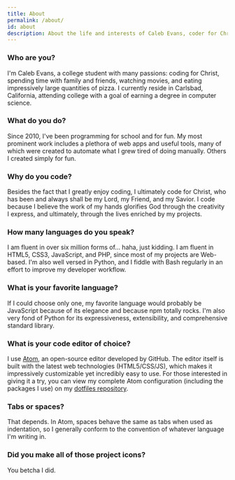 ```yaml
---
title: About
permalink: /about/
id: about
description: About the life and interests of Caleb Evans, coder for Christ
---
```


### Who are you?

I'm Caleb Evans, a college student with many passions: coding for Christ,
spending time with family and friends, watching movies, and eating impressively
large quantities of pizza. I currently reside in Carlsbad, California, attending
college with a goal of earning a degree in computer science.

### What do you do?

Since 2010, I've been programming for school and for fun. My most prominent work
includes a plethora of web apps and useful tools, many of which were created to
automate what I grew tired of doing manually. Others I created simply for fun.

### Why do you code?

Besides the fact that I greatly enjoy coding, I ultimately code for Christ, who
has been and always shall be my Lord, my Friend, and my Savior. I code because I
believe the work of my hands glorifies God through the creativity I express, and
ultimately, through the lives enriched by my projects.

### How many languages do you speak?

I am fluent in over six million forms of... haha, just kidding. I am fluent in
HTML5, CSS3, JavaScript, and PHP, since most of my projects are Web-based. I'm
also well versed in Python, and I fiddle with Bash regularly in an effort to
improve my developer workflow.

### What is your favorite language?

If I could choose only one, my favorite language would probably be JavaScript
because of its elegance and because npm totally rocks. I'm also very fond of
Python for its expressiveness, extensibility, and comprehensive standard
library.

### What is your code editor of choice?

I use [Atom][atom], an open-source editor developed by GitHub. The editor itself
is built with the latest web technologies (HTML5/CSS/JS), which makes it
impressively customizable yet incredibly easy to use. For those interested in
giving it a try, you can view my complete Atom configuration (including the
packages I use) on my [dotfiles repository][dotfiles].

[atom]: https://atom.io/
[dotfiles]: https://github.com/caleb531/dotfiles

### Tabs or spaces?

That depends. In Atom, spaces behave the same as tabs when used as indentation,
so I generally conform to the convention of whatever language I'm writing in.

### Did you make all of those project icons?

You betcha I did.
